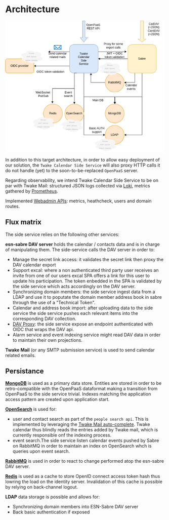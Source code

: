 # Architecture

![Architecture diagram](assets/twake-calendar-side-service-architecture.drawio.png)

In addition to this target architecture, in order to allow easy deployment of our solution, the
`Twake Calendar Side Service` will also proxy HTTP calls it do not handle (yet) to the soon-to-be-replaced
`OpenPaaS` server.

Regarding observability, we intend Twake Calendar Side Service to be on par with Twake Mail: structured JSON logs
collected via [Loki](https://grafana.com/oss/loki/), metrics gathered by [Prometheus](https://prometheus.io/).

Implemented [Webadmin APIs](apis/webadmin.md): metrics, heathcheck, users and domain routes.

## Flux matrix

The side service relies on the following other services:

**esn-sabre DAV server** holds the calendar / contacts data and is in charge of manipulating them. The side-service calls the
DAV server in order to:
- Manage the secret link access: it validates the secret link then proxy the DAV calendar export
- Support excal: where a non authenticated third party user receives an invite from one of our users excal SPA offers
  a link for this user to update his participation. The token enbedded in the SPA is validated by the side service which
  acts accordingly on the DAV server.
- Synchronizing domain members: the side service ingest data from a LDAP and use it to poputate the domain member address book
  in sabre through the use of a "Technical Token".
- Calendar and address book import: after uploading data to the side service the side service pushes each relevant items
  into the corresponding DAV collection.
- [DAV Proxy](apis/davProxy.md): the side service expose an endpoint authenticated with OIDC that wraps the DAV api.
- Alarm service and event indexing service might read DAV data in order to maintain their own projections.

**Twake Mail** (or any SMTP submission service) is used to send calendar related emails.

## Persistance

[**MongoDB**](https://www.mongodb.com/) is used as a primary data store. Entities are stored in order to be retro-compatible
with the OpenPaaS dataformat making a transition from OpenPaaS to the side service trivial. Indexes matching the application
access pattern are created upon application start.

[**OpenSearch**](https://opensearch.org/) is used for:
- user and contact search as part of the `people search api`. This is implemented by leveraging the
  [Twake Mail auto-complete](https://github.com/linagora/tmail-backend/blob/master/docs/modules/ROOT/pages/tmail-backend/features/contactAutocomplete.adoc).
  Twake calendar thus blindly reads the entries added by Twake mail, which is currently responsible onf the indexing process.
- event search.The side service listen calendar events pushed by Sabre on RabbitMQ in order to maintain an index on OpenSearch
  whch is queries upon event search.

[**RabbitMQ**](https://www.rabbitmq.com/) is used in order to react to change performed atop the esn-sabre DAV server.

[**Redis**](https://redis.io/) is used as a cache to store OpenID connect access token hash thus lowring the load on the identity server.
Invalidation of this cache is possible by relying on back-channel logout.

**LDAP** data storage is possible and allows for:
- Synchronizing domain members into ESN-Sabre DAV server
- Back basic authentication if exposed